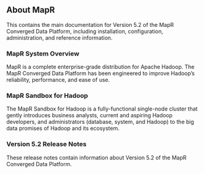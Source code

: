 
## About MapR

This contains the main documentation for Version 5.2 of the MapR Converged Data Platform, including installation, configuration, administration, and reference information.

### MapR System Overview

MapR is a complete enterprise-grade distribution for Apache Hadoop. The MapR Converged Data Platform has been engineered to improve Hadoop’s reliability, performance, and ease of use.
### MapR Sandbox for Hadoop

The MapR Sandbox for Hadoop is a fully-functional single-node cluster that gently introduces business analysts, current and aspiring Hadoop developers, and administrators (database, system, and Hadoop) to the big data promises of Hadoop and its ecosystem.
### Version 5.2 Release Notes

These release notes contain information about Version 5.2 of the MapR Converged Data Platform.

